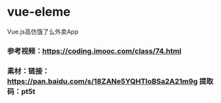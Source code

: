 # vue-eleme
Vue.js高仿饿了么外卖App

### 参考视频：https://coding.imooc.com/class/74.html

### 素材：链接：https://pan.baidu.com/s/18ZANe5YQHTIoBSa2A21m9g 提取码：pt5t
